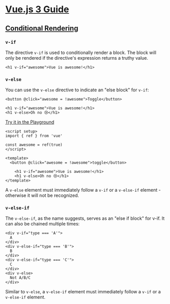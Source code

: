 # [Vue.js 3 Guide](https://vuejs.org/guide/introduction.html)

## [Conditional Rendering](https://vuejs.org/guide/essentials/conditional.html)

### `v-if​`

The directive `v-if` is used to conditionally render a block. The block will only be rendered if the directive's expression returns a truthy value.

`<h1 v-if="awesome">Vue is awesome!</h1>`

### `v-else`

You can use the `v-else` directive to indicate an "else block" for `v-if`:

```
<button @click="awesome = !awesome">Toggle</button>

<h1 v-if="awesome">Vue is awesome!</h1>
<h1 v-else>Oh no 😢</h1>
```

[Try it in the Playground](https://play.vuejs.org/#eNp9kU1OwzAQha8yeFOQSqMKVlVa8aMuYEERIFbehHSSuHVsyx63larcgx0SJ+QI2El/WKDuPPO+Gb3n2bJbYwYrj2zEUpdbYQgckjcTrkRttCXYgsUCGiisrqEX0B5XXOVaOYJsjU7XCOPInJP1eMFVmnSLwopQENZGZoShAkg/PJFWcJNLkS/HnB0XnO2enE1Il6XENOngdg2ntBrC6lIUx6FAvnsE4fY2ztKkGkZ8B6N0OJlVoDT8fH1+79Q0OVhifUYuJClEOVg4rcInbKNNznJdGyHRzgyJkJSzEbRK1DIp9fqx7cXE/X0/rzBf/tNfuE3scfZs0aFdBeMHjTJbInXy9PUJN+F9EGs99zLQJ8SXEFz66LHD7ryaB9t/uNbtQ3tKoco3N90QKrcPFY1Gsml5zsJ5709EP9q9Gly3c1w1rPkFEGHD7g==)

```
<script setup>
import { ref } from 'vue'

const awesome = ref(true)
</script>

<template>
  <button @click="awesome = !awesome">toggle</button>

	<h1 v-if="awesome">Vue is awesome!</h1>
	<h1 v-else>Oh no 😢</h1>
</template>
```

A `v-else` element must immediately follow a `v-if` or a `v-else-if` element - otherwise it will not be recognized.

### `v-else-if`

The `v-else-if`, as the name suggests, serves as an "else if block" for v-if. It can also be chained multiple times:

```
<div v-if="type === 'A'">
  A
</div>
<div v-else-if="type === 'B'">
  B
</div>
<div v-else-if="type === 'C'">
  C
</div>
<div v-else>
  Not A/B/C
</div>
```

Similar to `v-else`, a `v-else-if` element must immediately follow a `v-if` or a `v-else-if` element.
